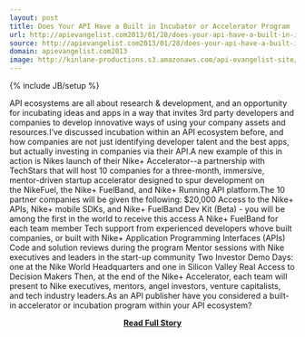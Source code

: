 ```yaml
---
layout: post
title: Does Your API Have a Built in Incubator or Accelerator Program
url: http://apievangelist.com2013/01/28/does-your-api-have-a-built-in-incubator-or-accelerator-program/
source: http://apievangelist.com2013/01/28/does-your-api-have-a-built-in-incubator-or-accelerator-program/
domain: apievangelist.com2013
image: http://kinlane-productions.s3.amazonaws.com/api-evangelist-site/blog/Nike-Accelerator.png
---
```

{% include JB/setup %}<p>API ecosystems are all about research &amp; development, and an opportunity for incubating ideas and apps in a way that invites 3rd party developers and companies to develop innovative ways of using your company assets and resources.I’ve discussed incubation within an API ecosystem before, and how companies are not just identifying developer talent and the best apps, but actually investing in companies via their API.A new example of this in action is Nikes launch of their Nike+ Accelerator--a partnership with TechStars that will host 10 companies for a three-month, immersive, mentor-driven startup accelerator designed to spur development on the NikeFuel, the Nike+ FuelBand, and Nike+ Running API platform.The 10 partner companies will be given the following: $20,000 Access to the Nike+ APIs, Nike+ mobile SDKs, and Nike+ FuelBand Dev Kit (Beta) - you will be among the first in the world to receive this access A Nike+ FuelBand for each team member Tech support from experienced developers whove built companies, or built with Nike+ Application Programming Interfaces (APIs) Code and solution reviews during the program Mentor sessions with Nike executives and leaders in the start-up community Two Investor Demo Days: one at the Nike World Headquarters and one in Silicon Valley Real Access to Decision Makers Then, at the end of the Nike+ Accelerator, each team will present to Nike executives, mentors, angel investors, venture capitalists, and tech industry leaders.As an API publisher have you considered a built-in accelerator or incubation program within your API ecosystem?</p>
<center><p><a href="http://apievangelist.com2013/01/28/does-your-api-have-a-built-in-incubator-or-accelerator-program/" style='padding:25px; font-sze:18px; font-weight: bold;'>Read Full Story</a></p></center>
